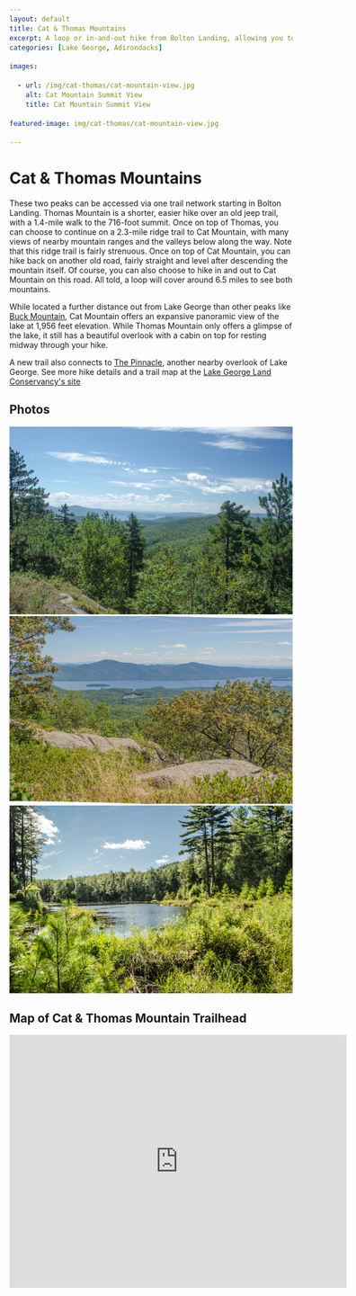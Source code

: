 ```yaml
---
layout: default
title: Cat & Thomas Mountains 
excerpt: A loop or in-and-out hike from Bolton Landing, allowing you to hike to one or both peaks overlooking Lake George
categories: [Lake George, Adirondacks]

images:

  - url: /img/cat-thomas/cat-mountain-view.jpg
    alt: Cat Mountain Summit View
    title: Cat Mountain Summit View

featured-image: img/cat-thomas/cat-mountain-view.jpg

---
```


<h1>Cat &amp; Thomas Mountains</h1>

<p>These two peaks can be accessed via one trail network starting in Bolton Landing. Thomas Mountain is a shorter, easier hike over an old jeep trail, with a 1.4-mile walk to the 716-foot summit. Once on top of Thomas, you can choose to continue on a 2.3-mile ridge trail to Cat Mountain, with many views of nearby mountain ranges and the valleys below along the way. Note that this ridge trail is fairly strenuous. Once on top of Cat Mountain, you can hike back on another old road, fairly straight and level after descending the mountain itself. Of course, you can also choose to hike in and out to Cat Mountain on this road. All told, a loop will cover around 6.5 miles to see both mountains.</p>

<p>While located a further distance out from Lake George than other peaks like <a href="/2016/04/02/Buck-Mountain.html">Buck Mountain</a>, Cat Mountain offers an expansive panoramic view of the lake at 1,956 feet elevation. While Thomas Mountain only offers a glimpse of the lake, it still has a beautiful overlook with a cabin on top for resting midway through your hike.</p>

<p>A new trail also connects to <a href="/2016/07/02/The-Pinnacle.html">The Pinnacle</a>, another nearby overlook of Lake George. See more hike details and a trail map at the <a href="http://www.lglc.org/preserves/cat-thomas-mountains/" target="_blank"> Lake George Land Conservancy's site</a></p>

<h2>Photos</h2>
<div id="photos" class="fotorama" data-nav="thumbs" data-width="100%"
                     data-ratio="800/600"
                     data-min-width="100%"
                     data-max-width="1000"
                     data-min-height="300"
                     data-max-height="100%" >
<img src="/img/cat-thomas/thomas-mountain-view.jpg" alt="View from Thomas Mountain Summit"><br />
<img src="/img/cat-thomas/cat-mountain-view.jpg" alt="Lake George from Cat Mountain Summit"><br />
<img src="/img/cat-thomas/pond.jpg" alt="Pond along trail">
</div>
<h2>Map of Cat &amp; Thomas Mountain Trailhead</h2>

<div class="google-maps"><iframe src="https://www.google.com/maps/embed?pb=!1m18!1m12!1m3!1d1060.690813803706!2d-73.6932015776823!3d43.603957197633434!2m3!1f0!2f0!3f0!3m2!1i1024!2i768!4f13.1!3m3!1m2!1s0x0%3A0x0!2zNDPCsDM2JzE0LjIiTiA3M8KwNDEnMzMuMSJX!5e1!3m2!1sen!2sus!4v1471109591725" width="600" height="450" frameborder="0" style="border:0" allowfullscreen></iframe></div>
